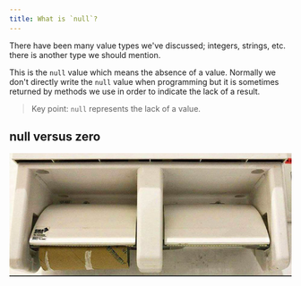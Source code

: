 ```yaml
---
title: What is `null`?
---
```


There have been many value types we've discussed; integers, strings, etc.
there is another type we should mention.

This is the `null` value which means the absence of a value.
Normally we don't directly write the `null` value when programming but it is
sometimes returned by methods we use in order to indicate the lack of a result.

> Key point: `null` represents the lack of a value.

## null versus zero

![null-vs-zero](./assets/null-vs-zero.png)
